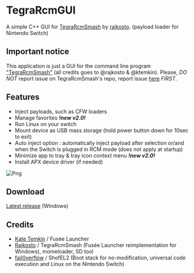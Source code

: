 # TegraRcmGUI
A simple C++ GUI for [TegraRcmSmash](https://github.com/rajkosto/TegraRcmSmash) by [rajkosto](https://github.com/rajkosto). (payload loader for Nintendo Switch)

## Important notice
This application is just a GUI for the command line program ["TegraRcmSmash"](https://github.com/rajkosto/TegraRcmSmash) (all credits goes to @rajkosto & @ktemkin).
Please, *DO NOT* report issue on TegraRcmSmash's repo, report issue [here](https://github.com/eliboa/TegraRcmGUI/issues) *FIRST*.

## Features
- Inject payloads, such as CFW loaders
- Manage favorites ***!new v2.0!***
- Run Linux on your switch 
- Mount device as USB mass storage (hold power button down for 10sec to exit)
- Auto inject option : automatically inject payload after selection or/and when the Switch is plugged in RCM mode (does not apply at startup)
- Minimize app to tray & tray icon context menu ***!new v2.0!***
- Install APX device driver (if needed)

![Png](http://splatoon.eu/tuto_switch/TegraRcmGUI_v2.1.png)

## Download
[Latest release](https://github.com/eliboa/TegraRcmGUI/releases) (Windows)

## Credits
- [Kate Temkin](https://github.com/ktemkin) / Fusée Launcher
- [Rajkosto](https://github.com/rajkosto) / TegraRcmSmash (Fusée Launcher reimplementation for Windows), momeloader, SD tool
- [fail0verflow](https://github.com/fail0verflow) / ShofEL2 (Boot stack for no-modification, universal code execution and Linux on the Nintendo Switch)

